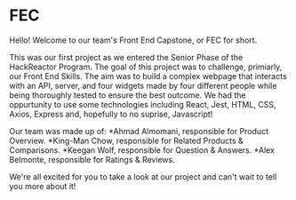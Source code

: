 # FEC

Hello! Welcome to our team's Front End Capstone, or FEC for short.

This was our first project as we entered the Senior Phase of the HackReactor Program. The goal of this project was to challenge, primiarly, our Front End Skills. The aim was to build a complex webpage that interacts with an API, server, and four widgets made by four different people while being thoroughly tested to ensure the best outcome. We had the oppurtunity to use some technologies including React, Jest, HTML, CSS, Axios, Express and, hopefully to no suprise, Javascript!

Our team was made up of:
*Ahmad Almomani, responsible for Product Overview.
*King-Man Chow, responsible for Related Products & Comparisons.
*Keegan Wolf, responsible for Question & Answers.
*Alex Belmonte, responsible for Ratings & Reviews.

We're all excited for you to take a look at our project and can't wait to tell you more about it!